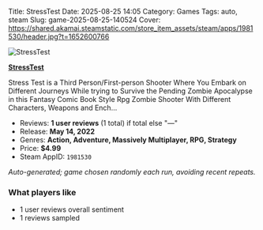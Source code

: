 Title: StressTest
Date: 2025-08-25 14:05
Category: Games
Tags: auto, steam
Slug: game-2025-08-25-140524
Cover: https://shared.akamai.steamstatic.com/store_item_assets/steam/apps/1981530/header.jpg?t=1652600766

![StressTest](https://shared.akamai.steamstatic.com/store_item_assets/steam/apps/1981530/header.jpg?t=1652600766)

**[StressTest](https://store.steampowered.com/app/1981530/)**

Stress Test is a Third Person/First-person Shooter Where You Embark on Different Journeys While trying to Survive the Pending Zombie Apocalypse in this Fantasy Comic Book Style Rpg Zombie Shooter With Different Characters, Weapons and Ench…

- Reviews: **1 user reviews** (1 total) if total else "—"
- Release: **May 14, 2022**
- Genres: **Action, Adventure, Massively Multiplayer, RPG, Strategy**
- Price: **$4.99**
- Steam AppID: `1981530`

*Auto-generated; game chosen randomly each run, avoiding recent repeats.*


### What players like
- 1 user reviews overall sentiment
- 1 reviews sampled
